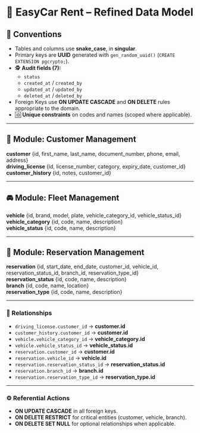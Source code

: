 # 🚗 EasyCar Rent – Refined Data Model

## 🧭 Conventions
- Tables and columns use **snake_case**, in **singular**.  
- Primary keys are **UUID** generated with `gen_random_uuid()` (`CREATE EXTENSION pgcrypto;`).  
- 🕵️ **Audit fields (7):**  
  - `status`  
  - `created_at` / `created_by`  
  - `updated_at` / `updated_by`  
  - `deleted_at` / `deleted_by`  
- Foreign Keys use **ON UPDATE CASCADE** and **ON DELETE** rules appropriate to the domain.  
- 🆔 **Unique constraints** on codes and names (scoped where applicable).  

---

## 👤 Module: Customer Management
**customer** {id, first_name, last_name, document_number, phone, email, address}  
**driving_license** {id, license_number, category, expiry_date, customer_id}  
**customer_history** {id, notes, customer_id}  

---

## 🚘 Module: Fleet Management
**vehicle** {id, brand, model, plate, vehicle_category_id, vehicle_status_id}  
**vehicle_category** {id, code, name, description}  
**vehicle_status** {id, code, name, description}  

---

## 📅 Module: Reservation Management
**reservation** {id, start_date, end_date, customer_id, vehicle_id, reservation_status_id, branch_id, reservation_type_id}  
**reservation_status** {id, code, name, description}  
**branch** {id, code, name, location}  
**reservation_type** {id, code, name, description}  

---

### 🔗 Relationships
- `driving_license.customer_id` → **customer.id**  
- `customer_history.customer_id` → **customer.id**  
- `vehicle.vehicle_category_id` → **vehicle_category.id**  
- `vehicle.vehicle_status_id` → **vehicle_status.id**  
- `reservation.customer_id` → **customer.id**  
- `reservation.vehicle_id` → **vehicle.id**  
- `reservation.reservation_status_id` → **reservation_status.id**  
- `reservation.branch_id` → **branch.id**  
- `reservation.reservation_type_id` → **reservation_type.id**  

---

### ⚙️ Referential Actions
- **ON UPDATE CASCADE** in all foreign keys.  
- **ON DELETE RESTRICT** for critical entities (customer, vehicle, branch).  
- **ON DELETE SET NULL** for optional relationships when applicable.  

